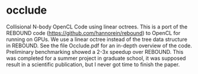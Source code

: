 # occlude
Collisional N-body OpenCL Code using linear octrees. This is a port of the REBOUND code (https://github.com/hannorein/rebound)  to OpenCL for running on GPUs. We use a linear octree instead of the tree data structure in REBOUND. See the file Occlude.pdf for an in-depth overview of the code. Preliminary benchmarking showed a 2-3x speedup over REBOUND. This was completed for a summer project in graduate school, it was supposed result in a scientific publication, but I never got time to finish the paper.
